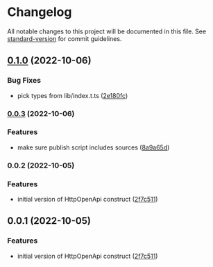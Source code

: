 # Changelog

All notable changes to this project will be documented in this file. See [standard-version](https://github.com/conventional-changelog/standard-version) for commit guidelines.

## [0.1.0](https://github.com/iDanielBot/cdk-http-openapi/compare/v0.0.3...v0.1.0) (2022-10-06)


### Bug Fixes

* pick types from lib/index.t.ts ([2e180fc](https://github.com/iDanielBot/cdk-http-openapi/commit/2e180fcffe30e9cc778ed8ec5465e3d60a069369))

### [0.0.3](https://github.com/iDanielBot/cdk-http-openapi/compare/v0.0.2...v0.0.3) (2022-10-06)


### Features

* make sure publish script includes sources ([8a9a65d](https://github.com/iDanielBot/cdk-http-openapi/commit/8a9a65da093f536c09fad25b7ab74a1947fe3015))

### 0.0.2 (2022-10-05)


### Features

* initial version of HttpOpenApi construct ([2f7c511](https://github.com/iDanielBot/cdk-http-openapi/commit/2f7c511b967c5b111a6e0e4e61cc8d1d78b4dd32))


## 0.0.1 (2022-10-05)


### Features

* initial version of HttpOpenApi construct ([2f7c511](https://github.com/iDanielBot/cdk-http-openapi/commit/2f7c511b967c5b111a6e0e4e61cc8d1d78b4dd32))
